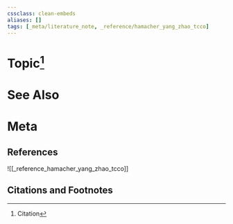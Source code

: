 ```yaml
---
cssclass: clean-embeds
aliases: []
tags: [_meta/literature_note, _reference/hamacher_yang_zhao_tcco]
---
```

# Topic[^1]

# See Also

# Meta
## References
![[_reference_hamacher_yang_zhao_tcco]]


## Citations and Footnotes
[^1]: Citation